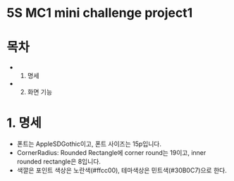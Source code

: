 #  5S MC1 mini challenge project1
# 목차
- 1. 명세
- 2. 화면 기능

# 1. 명세
- 폰트는 AppleSDGothic이고, 폰트 사이즈는 15p입니다. 
- CornerRadius: Rounded Rectangle에 corner round는 19이고, inner rounded rectangle은 8입니다.
- 색깔은 포인트 색상은 노란색(#ffcc00), 테마색상은 민트색(#30B0C7)으로 한다. 


